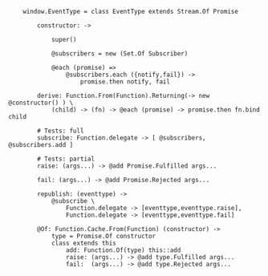 		window.EventType = class EventType extends Stream.Of Promise
		
			constructor: ->
			
				super()
			
				@subscribers = new (Set.Of Subscriber)
			
				@each (promise) =>
					@subscribers.each ({notify,fail}) ->
						promise.then notify, fail
						
			derive: Function.From(Function).Returning(-> new @constructor() ) \
				(child) -> (fn) -> @each (promise) -> promise.then fn.bind child
		
			# Tests: full
			subscribe: Function.delegate -> [ @subscribers, @subscribers.add ]
			
			# Tests: partial
			raise: (args...) -> @add Promise.Fulfilled args...
			
			fail: (args...) -> @add Promise.Rejected args...
			
			republish: (eventtype) ->
				@subscribe \
					Function.delegate -> [eventtype,eventtype.raise],
					Function.delegate -> [eventtype,eventtype.fail]
					
			@Of: Function.Cache.From(Function) (constructor) ->
				type = Promise.Of constructor
				class extends this
					add: Function.Of(type) this::add
					raise: (args...) -> @add type.Fulfilled args...
					fail:  (args...) -> @add type.Rejected args...
			
